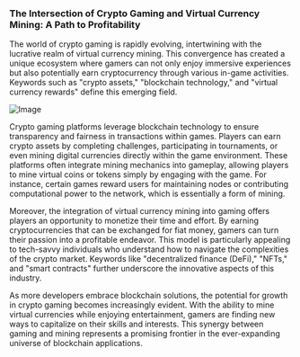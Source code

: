 ### The Intersection of Crypto Gaming and Virtual Currency Mining: A Path to Profitability

The world of crypto gaming is rapidly evolving, intertwining with the lucrative realm of virtual currency mining. This convergence has created a unique ecosystem where gamers can not only enjoy immersive experiences but also potentially earn cryptocurrency through various in-game activities. Keywords such as "crypto assets," "blockchain technology," and "virtual currency rewards" define this emerging field.

![Image](https://github.com/user-attachments/assets/31692037-0104-4703-abd1-696b6a7dd41b)

Crypto gaming platforms leverage blockchain technology to ensure transparency and fairness in transactions within games. Players can earn crypto assets by completing challenges, participating in tournaments, or even mining digital currencies directly within the game environment. These platforms often integrate mining mechanics into gameplay, allowing players to mine virtual coins or tokens simply by engaging with the game. For instance, certain games reward users for maintaining nodes or contributing computational power to the network, which is essentially a form of mining.

Moreover, the integration of virtual currency mining into gaming offers players an opportunity to monetize their time and effort. By earning cryptocurrencies that can be exchanged for fiat money, gamers can turn their passion into a profitable endeavor. This model is particularly appealing to tech-savvy individuals who understand how to navigate the complexities of the crypto market. Keywords like "decentralized finance (DeFi)," "NFTs," and "smart contracts" further underscore the innovative aspects of this industry.

As more developers embrace blockchain solutions, the potential for growth in crypto gaming becomes increasingly evident. With the ability to mine virtual currencies while enjoying entertainment, gamers are finding new ways to capitalize on their skills and interests. This synergy between gaming and mining represents a promising frontier in the ever-expanding universe of blockchain applications.